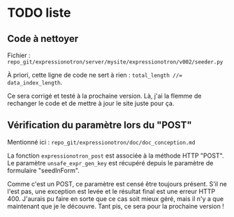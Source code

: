 # TODO liste

## Code à nettoyer

Fichier : `repo_git/expressionotron/server/mysite/expressionotron/v002/seeder.py`

À priori, cette ligne de code ne sert à rien : `total_length //= data_index_length`.

Ce sera corrigé et testé à la prochaine version. Là, j'ai la flemme de rechanger le code et de mettre à jour le site juste pour ça.


## Vérification du paramètre lors du "POST"

Mentionné ici : `repo_git/expressionotron/doc/doc_conception.md`

La fonction `expressionotron_post` est associée à la méthode HTTP "POST". Le paramètre `unsafe_expr_gen_key` est récupéré depuis le paramètre de formulaire "seedInForm".

Comme c'est un POST, ce paramètre est censé être toujours présent. S'il ne l'est pas, une exception est levée et le résultat final est une erreur HTTP 400. J'aurais pu faire en sorte que ce cas soit mieux géré, mais il n'y a que maintenant que je le découvre. Tant pis, ce sera pour la prochaine version !
